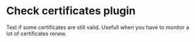 # Check certificates plugin

Test if some certificates are still valid. Usefull when you have to monitor a lot of certificates renew.
